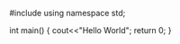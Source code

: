  #include<iostream>
  using namespace std;
  
  int main()
  {
     cout<<"Hello World";
     return 0;
  }
